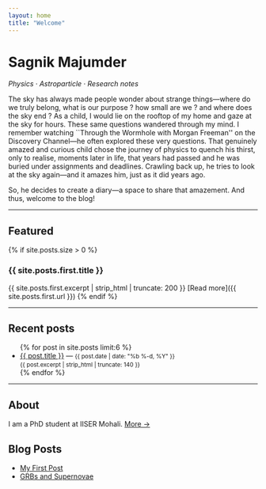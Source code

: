 ```yaml
---
layout: home
title: "Welcome"
---
```


# Sagnik Majumder
_Physics · Astroparticle · Research notes_

 The sky has always made people wonder about strange things—where do we truly belong, what is our purpose ? how small are we ? and where does the sky end ? As a child, I would lie on the rooftop of my home and gaze at the sky for hours. These same questions wandered through my mind. I remember watching ``Through the Wormhole with Morgan Freeman'' on the Discovery Channel—he often explored these very questions. That genuinely amazed and curious child chose the journey of physics to quench his thirst, only to realise, moments later in life, that years had passed and he was buried under assignments and deadlines. Crawling back up, he tries to look at the sky again—and it amazes him, just as it did years ago.
 
So, he decides to create a diary—a space to share that amazement. And thus, welcome to the blog!

---

## Featured
{% if site.posts.size > 0 %}
### {{ site.posts.first.title }}
{{ site.posts.first.excerpt | strip_html | truncate: 200 }}
[Read more]({{ site.posts.first.url }})
{% endif %}

---

## Recent posts
<ul>
  {% for post in site.posts limit:6 %}
  <li>
    <a href="{{ post.url }}">{{ post.title }}</a> — <small>{{ post.date | date: "%b %-d, %Y" }}</small><br>
    <small>{{ post.excerpt | strip_html | truncate: 140 }}</small>
  </li>
  {% endfor %}
</ul>

---

## About
I am a PhD student at IISER Mohali. [More →](/about)



## Blog Posts

- [My First Post](blog1.md)
- [GRBs and Supernovae](grb-supernova.md)
